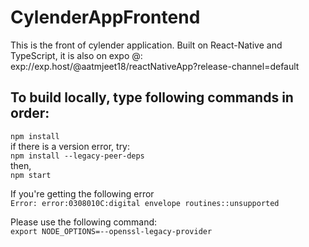 # CylenderAppFrontend
  This is the front of cylender application. 
  Built on React-Native and TypeScript, it is also on expo @: exp://exp.host/@aatmjeet18/reactNativeApp?release-channel=default
  
## To build locally, type following commands in order:
``` npm install ```\
  if there is a version error, try:\
``` npm install --legacy-peer-deps ```\
  then,\
``` npm start ```


If you're getting the following error\
```Error: error:0308010C:digital envelope routines::unsupported```

Please use the following command:\
`export NODE_OPTIONS=--openssl-legacy-provider`